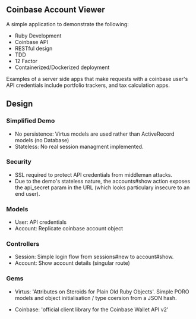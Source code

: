 ## Coinbase Account Viewer


A simple application to demonstrate the following:

- Ruby Development
- Coinbase API
- RESTful design
- TDD
- 12 Factor
- Containerized/Dockerized deployment

Examples of a server side apps that make requests with a coinbase user's API credentials include portfolio trackers, and tax calculation apps. 

## Design

### Simplified Demo

- No persistence: Virtus models are used rather than ActiveRecord models (no Database)
- Stateless: No real session managment implemented.
 
### Security

- SSL required to protect API credentials from middleman attacks.
- Due to the demo's stateless nature, the accounts#show action exposes the api_secret param in the URL (which looks particulary insecure to an end user).

### Models

- User: API credentials
- Account: Replicate coinbase account object 

### Controllers

- Session: Simple login flow from sessions#new to account#show. 
- Account: Show account details (singular route)

### Gems

- Virtus: 'Attributes on Steroids for Plain Old Ruby Objects'. Simple PORO models and object initialisation / type coersion from a JSON hash.

- Coinbase: 'official client library for the Coinbase Wallet API v2'